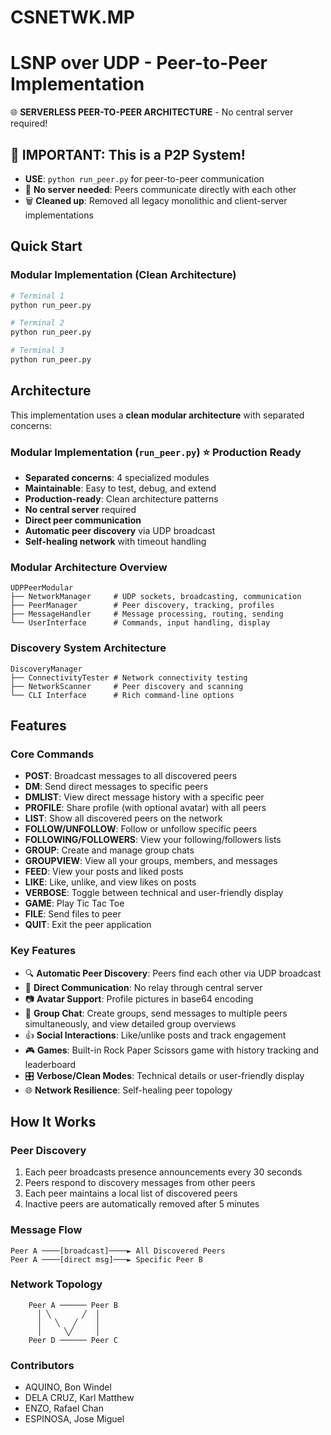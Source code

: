 # CSNETWK.MP

# LSNP over UDP - Peer-to-Peer Implementation

🌐 **SERVERLESS PEER-TO-PEER ARCHITECTURE** - No central server required!

## 🚨 IMPORTANT: This is a P2P System!
- **USE**: `python run_peer.py` for peer-to-peer communication
- 🔗 **No server needed**: Peers communicate directly with each other
- 🗑️ **Cleaned up**: Removed all legacy monolithic and client-server implementations

## Quick Start

### Modular Implementation (Clean Architecture)
```bash
# Terminal 1
python run_peer.py

# Terminal 2  
python run_peer.py

# Terminal 3
python run_peer.py
```

## Architecture

This implementation uses a **clean modular architecture** with separated concerns:

### Modular Implementation (`run_peer.py`) ⭐ **Production Ready**
- **Separated concerns**: 4 specialized modules  
- **Maintainable**: Easy to test, debug, and extend
- **Production-ready**: Clean architecture patterns
- **No central server** required
- **Direct peer communication** 
- **Automatic peer discovery** via UDP broadcast
- **Self-healing network** with timeout handling

### Modular Architecture Overview
```
UDPPeerModular
├── NetworkManager     # UDP sockets, broadcasting, communication
├── PeerManager        # Peer discovery, tracking, profiles  
├── MessageHandler     # Message processing, routing, sending
└── UserInterface      # Commands, input handling, display
```

### Discovery System Architecture
```
DiscoveryManager
├── ConnectivityTester # Network connectivity testing
├── NetworkScanner     # Peer discovery and scanning
└── CLI Interface      # Rich command-line options
```

## Features

### Core Commands
- **POST**: Broadcast messages to all discovered peers
- **DM**: Send direct messages to specific peers
- **DMLIST**: View direct message history with a specific peer
- **PROFILE**: Share profile (with optional avatar) with all peers
- **LIST**: Show all discovered peers on the network
- **FOLLOW/UNFOLLOW**: Follow or unfollow specific peers
- **FOLLOWING/FOLLOWERS**: View your following/followers lists
- **GROUP**: Create and manage group chats
- **GROUPVIEW**: View all your groups, members, and messages
- **FEED**: View your posts and liked posts
- **LIKE**: Like, unlike, and view likes on posts
- **VERBOSE**: Toggle between technical and user-friendly display
- **GAME**: Play Tic Tac Toe
- **FILE**: Send files to peer
- **QUIT**: Exit the peer application

### Key Features
- 🔍 **Automatic Peer Discovery**: Peers find each other via UDP broadcast
- 💬 **Direct Communication**: No relay through central server
- 📷 **Avatar Support**: Profile pictures in base64 encoding
- 👥 **Group Chat**: Create groups, send messages to multiple peers simultaneously, and view detailed group overviews
- 👍 **Social Interactions**: Like/unlike posts and track engagement
- 🎮 **Games**: Built-in Rock Paper Scissors game with history tracking and leaderboard
- 🎛️ **Verbose/Clean Modes**: Technical details or user-friendly display
- 🌐 **Network Resilience**: Self-healing peer topology

## How It Works

### Peer Discovery
1. Each peer broadcasts presence announcements every 30 seconds
2. Peers respond to discovery messages from other peers
3. Each peer maintains a local list of discovered peers
4. Inactive peers are automatically removed after 5 minutes

### Message Flow
```
Peer A ────[broadcast]────► All Discovered Peers
Peer A ────[direct msg]───► Specific Peer B
```

### Network Topology
```
    Peer A ────── Peer B
      │ ╲       ╱  │
      │   ╲   ╱    │  
      │     ╲╱     │
    Peer D ────── Peer C
```

### Contributors
- AQUINO, Bon Windel
- DELA CRUZ, Karl Matthew 
- ENZO, Rafael Chan
- ESPINOSA, Jose Miguel  